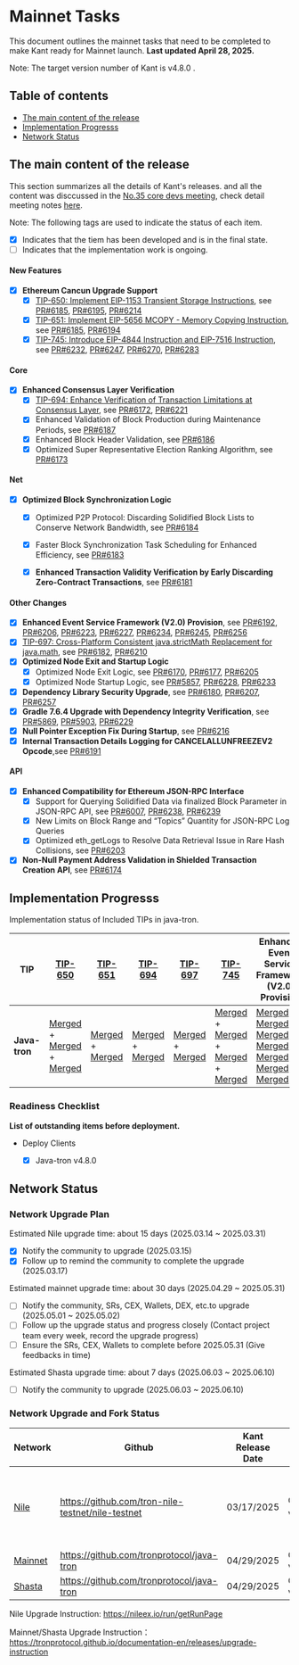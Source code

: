 # Mainnet Tasks

This document outlines the mainnet tasks that need to be completed to make Kant ready for Mainnet launch. **Last updated April 28, 2025.**

Note: The target version number of Kant is v4.8.0 .


## Table of contents

- [The main content of the release](#Release-included-in-the-Network-Upgrade.)
- [Implementation Progresss](#Implementation-Progresss)
- [Network Status](#Network-Status)



## The main content of the release

This section summarizes all the details of Kant's releases. and all the content was disccussed in the [No.35 core devs meeting](https://github.com/tronprotocol/pm/issues/121), check detail meeting notes [here](https://github.com/tronprotocol/pm/blob/master/TRON%20Core%20Devs%20Meetings/Meeting%2035.md).

Note: The following tags are used to indicate the status of each item.
- [x] Indicates that the tiem has been developed and is in the final state.
- [ ] Indicates that the implementation work is ongoing. 

#### New Features

- [x] **Ethereum Cancun Upgrade Support**
  - [x] [TIP-650: Implement EIP-1153 Transient Storage Instructions](https://github.com/tronprotocol/tips/blob/master/tip-650.md ), see [PR#6185](https://github.com/tronprotocol/java-tron/pull/6185), [PR#6195](https://github.com/tronprotocol/java-tron/pull/6195), [PR#6214](https://github.com/tronprotocol/java-tron/pull/6214)
  - [x] [TIP-651: Implement EIP-5656 MCOPY - Memory Copying Instruction](https://github.com/tronprotocol/tips/blob/master/tip-651.md), see [PR#6185](https://github.com/tronprotocol/java-tron/pull/6185), [PR#6194](https://github.com/tronprotocol/java-tron/pull/6194)
  - [x] [TIP-745: Introduce EIP-4844 Instruction and EIP-7516 Instruction](https://github.com/tronprotocol/tips/blob/master/tip-745.md ), see [PR#6232](https://github.com/tronprotocol/java-tron/pull/6232), [PR#6247](https://github.com/tronprotocol/java-tron/pull/6247), [PR#6270](https://github.com/tronprotocol/java-tron/pull/6270), [PR#6283](https://github.com/tronprotocol/java-tron/pull/6283)

#### Core
 - [x] **Enhanced Consensus Layer Verification**
   - [x] [TIP-694: Enhance Verification of Transaction Limitations at Consensus Layer](https://github.com/tronprotocol/tips/blob/master/tip-694.md ), see [PR#6172](https://github.com/tronprotocol/java-tron/pull/6172), [PR#6221](https://github.com/tronprotocol/java-tron/pull/6221)
   - [x] Enhanced Validation of Block Production during Maintenance Periods, see [PR#6187](https://github.com/tronprotocol/java-tron/pull/6187)
   - [x] Enhanced Block Header Validation, see [PR#6186](https://github.com/tronprotocol/java-tron/pull/6186 )
   - [x] Optimized Super Representative Election Ranking Algorithm, see [PR#6173](https://github.com/tronprotocol/java-tron/pull/6173 )

#### Net
- [x] **Optimized Block Synchronization Logic**
    - [x] Optimized P2P Protocol: Discarding Solidified Block Lists to Conserve Network Bandwidth, see [PR#6184](https://github.com/tronprotocol/java-tron/pull/6184 )
    - [x] Faster Block Synchronization Task Scheduling for Enhanced Efficiency, see [PR#6183](https://github.com/tronprotocol/java-tron/pull/6183)
    
  - [x] **Enhanced Transaction Validity Verification by Early Discarding Zero-Contract Transactions**, see [PR#6181](https://github.com/tronprotocol/java-tron/pull/6181)

#### Other Changes
  - [x] **Enhanced Event Service Framework (V2.0) Provision**, see [PR#6192](https://github.com/tronprotocol/java-tron/issues/6192),  [PR#6206](https://github.com/tronprotocol/java-tron/issues/6206), [PR#6223](https://github.com/tronprotocol/java-tron/issues/6223), [PR#6227](https://github.com/tronprotocol/java-tron/issues/6227), [PR#6234](https://github.com/tronprotocol/java-tron/issues/6234), [PR#6245](https://github.com/tronprotocol/java-tron/issues/6245), [PR#6256](https://github.com/tronprotocol/java-tron/issues/6256)
  - [x] [TIP-697: Cross-Platform Consistent java.strictMath Replacement for java.math](https://github.com/tronprotocol/tips/blob/master/tip-697.md), see [PR#6182](https://github.com/tronprotocol/java-tron/pull/6182), [PR#6210](https://github.com/tronprotocol/java-tron/pull/6210)
  - [x] **Optimized Node Exit and Startup Logic**
    - [x] Optimized Node Exit Logic, see [PR#6170](https://github.com/tronprotocol/java-tron/pull/6170), [PR#6177](https://github.com/tronprotocol/java-tron/pull/6177), [PR#6205](https://github.com/tronprotocol/java-tron/pull/6205)
    - [x] Optimized Node Startup Logic, see [PR#5857](https://github.com/tronprotocol/java-tron/pull/5857), [PR#6228](https://github.com/tronprotocol/java-tron/pull/6228), [PR#6233](https://github.com/tronprotocol/java-tron/pull/6233)
  - [x] **Dependency Library Security Upgrade**, see [PR#6180](https://github.com/tronprotocol/java-tron/pull/6180), [PR#6207](https://github.com/tronprotocol/java-tron/pull/6207), [PR#6257](https://github.com/tronprotocol/java-tron/pull/6257)
  - [x] **Gradle 7.6.4 Upgrade with Dependency Integrity Verification**, see [PR#5869](https://github.com/tronprotocol/java-tron/pull/5869), [PR#5903](https://github.com/tronprotocol/java-tron/pull/5903), [PR#6229](https://github.com/tronprotocol/java-tron/pull/6229)
  - [x] **Null Pointer Exception Fix During Startup**, see [PR#6216](https://github.com/tronprotocol/java-tron/pull/6216)
  - [x] **Internal Transaction Details Logging for CANCELALLUNFREEZEV2 Opcode**,see [PR#6191](https://github.com/tronprotocol/java-tron/pull/6191)

#### API
  - [x] **Enhanced Compatibility for Ethereum JSON-RPC Interface**
    - [x] Support for Querying Solidified Data via finalized Block Parameter in JSON-RPC API, see [PR#6007](https://github.com/tronprotocol/java-tron/pull/6007), [PR#6238](https://github.com/tronprotocol/java-tron/pull/6238), [PR#6239](https://github.com/tronprotocol/java-tron/pull/6239)
    - [x] New Limits on Block Range and “Topics” Quantity for JSON-RPC Log Queries
    - [x] Optimized eth_getLogs to Resolve Data Retrieval Issue in Rare Hash Collisions, see [PR#6203](https://github.com/tronprotocol/java-tron/pull/6203)
  - [x] **Non-Null Payment Address Validation in Shielded Transaction Creation API**, see [PR#6174](https://github.com/tronprotocol/java-tron/pull/6174)

## Implementation Progresss

Implementation status of Included TIPs in java-tron.

TIP            | [TIP-650](https://github.com/tronprotocol/tips/blob/master/tip-650.md)                   |      [TIP-651](https://github.com/tronprotocol/tips/blob/master/tip-651.md)           |   [TIP-694](https://github.com/tronprotocol/tips/blob/master/tip-694.md)    |   [TIP-697](https://github.com/tronprotocol/tips/blob/master/tip-697.md)  | [TIP-745](https://github.com/tronprotocol/tips/blob/master/tip-745.md) | Enhanced Event Service Framework (V2.0) Provision |
|----------------|-----------------------------------------------------------------------|-----------------------------------------------------------------------|-----------------------------------------------------------------------|----------------------------------------------------------------------------------------------------------------------------|--------------|--------|
| **Java-tron**       |   [Merged](https://github.com/tronprotocol/java-tron/pull/6185) + [Merged](https://github.com/tronprotocol/java-tron/pull/6195) + [Merged](https://github.com/tronprotocol/java-tron/pull/6214)   |   [Merged](https://github.com/tronprotocol/java-tron/pull/6185) + [Merged](https://github.com/tronprotocol/java-tron/pull/6194)   |  [Merged](https://github.com/tronprotocol/java-tron/pull/6172) + [Merged](https://github.com/tronprotocol/java-tron/pull/6221)    | [Merged](https://github.com/tronprotocol/java-tron/pull/6182) + [Merged](https://github.com/tronprotocol/java-tron/pull/6210)  | [Merged](https://github.com/tronprotocol/java-tron/pull/6232) + [Merged](https://github.com/tronprotocol/java-tron/pull/6247) + [Merged](https://github.com/tronprotocol/java-tron/pull/6270) + [Merged](https://github.com/tronprotocol/java-tron/pull/6283) | [Merged](https://github.com/tronprotocol/java-tron/pull/6256) + [Merged](https://github.com/tronprotocol/java-tron/pull/6245) + [Merged](https://github.com/tronprotocol/java-tron/pull/6234) + [Merged](https://github.com/tronprotocol/java-tron/pull/6227) + [Merged](https://github.com/tronprotocol/java-tron/pull/6223) + [Merged](https://github.com/tronprotocol/java-tron/pull/6206) + [Merged](https://github.com/tronprotocol/java-tron/pull/6192)

### Readiness Checklist

**List of outstanding items before deployment.**



 - Deploy Clients
   - [x]  Java-tron v4.8.0


## Network Status

### Network Upgrade Plan

Estimated Nile upgrade time: about 15 days (2025.03.14 ~ 2025.03.31)

- [x] Notify the community to upgrade (2025.03.15)
- [x] Follow up to remind the community to complete the upgrade (2025.03.17)

Estimated mainnet upgrade time: about 30 days (2025.04.29 ~ 2025.05.31)

- [ ] Notify the community, SRs, CEX, Wallets, DEX, etc.to upgrade (2025.05.01 ~ 2025.05.02)
- [ ] Follow up the upgrade status and progress closely (Contact project team every week, record the upgrade progress) 
- [ ] Ensure the SRs, CEX, Wallets to complete before 2025.05.31 (Give feedbacks in time)

Estimated Shasta upgrade time: about 7 days (2025.06.03 ~ 2025.06.10)

- [ ] Notify the community to upgrade (2025.06.03 ~ 2025.06.10)


### Network Upgrade and Fork Status

| Network  | Github | Kant Release Date  |  Latest Status | Fork |  
|---------|------------|-----|-----|-----|
| [Nile](https://nileex.io/) | https://github.com/tron-nile-testnet/nile-testnet | 03/17/2025 | GreatVoyage-v4.8.0.2 （Kant） | Forked (Enabled No.83, No.88, No.89 Network Parameters)|
| [Mainnet](https://tron.network/) |https://github.com/tronprotocol/java-tron | 04/29/2025| GreatVoyage-v4.7.7(Epicurus) | - |   
| [Shasta](https://www.trongrid.io/shasta)  | https://github.com/tronprotocol/java-tron | 04/29/2025 | GreatVoyage-v4.7.7(Epicurus) | - |  

Nile Upgrade Instruction: https://nileex.io/run/getRunPage

Mainnet/Shasta Upgrade Instruction： https://tronprotocol.github.io/documentation-en/releases/upgrade-instruction

 
